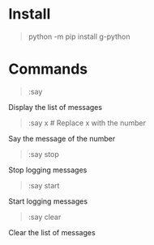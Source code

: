 # Install

> python -m pip install g-python

# Commands

> :say

Display the list of messages

> :say x          # Replace x with the number

Say the message of the number

> :say stop

Stop logging messages

> :say start

Start logging messages

> :say clear

Clear the list of messages
